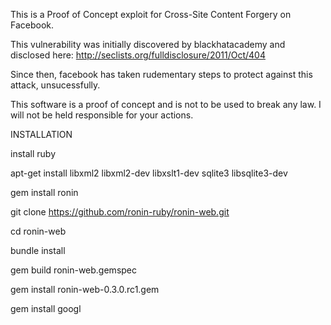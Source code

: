This is a Proof of Concept exploit for Cross-Site Content Forgery on Facebook.

This vulnerability was initially discovered by blackhatacademy and disclosed here: http://seclists.org/fulldisclosure/2011/Oct/404

Since then, facebook has taken rudementary steps to protect against this attack, unsucessfully.

This software is a proof of concept and is not to be used to break any law.
I will not be held responsible for your actions.



INSTALLATION

install ruby

apt-get install libxml2 libxml2-dev libxslt1-dev sqlite3 libsqlite3-dev

gem install ronin

git clone https://github.com/ronin-ruby/ronin-web.git

cd ronin-web

bundle install

gem build ronin-web.gemspec

gem install ronin-web-0.3.0.rc1.gem

gem install googl

